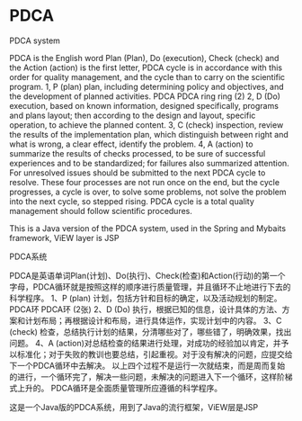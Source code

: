 # PDCA

PDCA system

PDCA is the English word Plan (Plan), Do (execution), Check (check) and the Action (action) is the first letter, PDCA cycle is in accordance with this order for quality management, and the cycle than to carry on the scientific program. 1, P (plan) plan, including determining policy and objectives, and the development of planned activities. PDCA PDCA ring ring (2) 2, D (Do) execution, based on known information, designed specifically, programs and plans layout; then according to the design and layout, specific operation, to achieve the planned content. 3, C (check) inspection, review the results of the implementation plan, which distinguish between right and what is wrong, a clear effect, identify the problem. 4, A (action) to summarize the results of checks processed, to be sure of successful experiences and to be standardized; for failures also summarized attention. For unresolved issues should be submitted to the next PDCA cycle to resolve. These four processes are not run once on the end, but the cycle progresses, a cycle is over, to solve some problems, not solve the problem into the next cycle, so stepped rising. PDCA cycle is a total quality management should follow scientific procedures.

This is a Java version of the PDCA system, used in the Spring and Mybaits framework, ViEW layer is JSP

PDCA系统 

PDCA是英语单词Plan(计划)、Do(执行)、Check(检查)和Action(行动)的第一个字母，PDCA循环就是按照这样的顺序进行质量管理，并且循环不止地进行下去的科学程序。
1、P (plan) 计划，包括方针和目标的确定，以及活动规划的制定。
PDCA环
PDCA环 (2张)
2、D (Do) 执行，根据已知的信息，设计具体的方法、方案和计划布局；再根据设计和布局，进行具体运作，实现计划中的内容。
3、C (check) 检查，总结执行计划的结果，分清哪些对了，哪些错了，明确效果，找出问题。
4、A (action)对总结检查的结果进行处理，对成功的经验加以肯定，并予以标准化；对于失败的教训也要总结，引起重视。对于没有解决的问题，应提交给下一个PDCA循环中去解决。
以上四个过程不是运行一次就结束，而是周而复始的进行，一个循环完了，解决一些问题，未解决的问题进入下一个循环，这样阶梯式上升的。
PDCA循环是全面质量管理所应遵循的科学程序。

这是一个Java版的PDCA系统，用到了Java的流行框架，ViEW层是JSP

